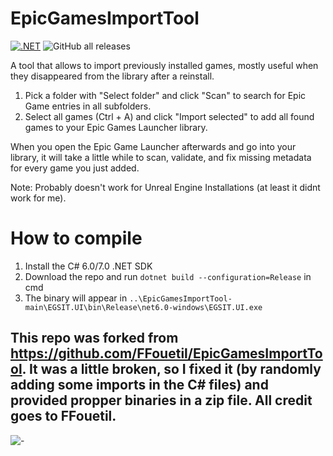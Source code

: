 # EpicGamesImportTool
[![.NET](https://github.com/Letoonik/EpicGamesImportTool/actions/workflows/dotnet.yml/badge.svg)](https://github.com/Letoonik/EpicGamesImportTool/actions/workflows/dotnet.yml) ![GitHub all releases](https://img.shields.io/github/downloads/Letoonik/EpicGamesImportTool/total?color=34cf58&logo=github)

A tool that allows to import previously installed games, mostly useful when they disappeared from the library after a reinstall.

1. Pick a folder with "Select folder" and click "Scan" to search for Epic Game entries in all subfolders.
2. Select all games (Ctrl + A) and click "Import selected" to add all found games to your Epic Games Launcher library.

When you open the Epic Game Launcher afterwards and go into your library, it will take a little while to scan, validate, and fix missing metadata for every game you just added.

Note: Probably doesn't work for Unreal Engine Installations (at least it didnt work for me).

# How to compile
1. Install the C# 6.0/7.0 .NET SDK 
2. Download the repo and run `dotnet build --configuration=Release` in cmd
3. The binary will appear in `..\EpicGamesImportTool-main\EGSIT.UI\bin\Release\net6.0-windows\EGSIT.UI.exe`

## This repo was forked from https://github.com/FFouetil/EpicGamesImportTool. It was a little broken, so I fixed it (by randomly adding some imports in the C# files) and provided propper binaries in a zip file. All credit goes to FFouetil.
![-](https://raw.githubusercontent.com/Letoonik/EpicGamesImportTool/main/.github/workflows/pic.png)
